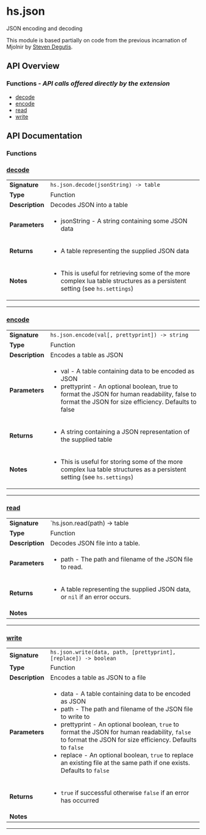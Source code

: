 # hs.json

JSON encoding and decoding

This module is based partially on code from the previous incarnation of Mjolnir by [Steven Degutis](https://github.com/sdegutis/).


## API Overview
### **Functions** - _API calls offered directly by the extension_
 * [decode](#decode)
 * [encode](#encode)
 * [read](#read)
 * [write](#write)


## API Documentation

### Functions


### [decode](#decode)

|                                             |                                                                                     |
| --------------------------------------------|-------------------------------------------------------------------------------------|
| **Signature**                               | `hs.json.decode(jsonString) -> table`                                                                    |
| **Type**                                    | Function                                                                     |
| **Description**                             | Decodes JSON into a table                                                                     |
| **Parameters**                              | <ul><li>jsonString - A string containing some JSON data</li></ul> |
| **Returns**                                 | <ul><li>A table representing the supplied JSON data</li></ul>          |
| **Notes**                                   | <ul><li>This is useful for retrieving some of the more complex lua table structures as a persistent setting (see `hs.settings`)</li></ul>                |

---

### [encode](#encode)

|                                             |                                                                                     |
| --------------------------------------------|-------------------------------------------------------------------------------------|
| **Signature**                               | `hs.json.encode(val[, prettyprint]) -> string`                                                                    |
| **Type**                                    | Function                                                                     |
| **Description**                             | Encodes a table as JSON                                                                     |
| **Parameters**                              | <ul><li>val - A table containing data to be encoded as JSON</li><li>prettyprint - An optional boolean, true to format the JSON for human readability, false to format the JSON for size efficiency. Defaults to false</li></ul> |
| **Returns**                                 | <ul><li>A string containing a JSON representation of the supplied table</li></ul>          |
| **Notes**                                   | <ul><li>This is useful for storing some of the more complex lua table structures as a persistent setting (see `hs.settings`)</li></ul>                |

---

### [read](#read)

|                                             |                                                                                     |
| --------------------------------------------|-------------------------------------------------------------------------------------|
| **Signature**                               | `hs.json.read(path) -> table | nil`                                                                    |
| **Type**                                    | Function                                                                     |
| **Description**                             | Decodes JSON file into a table.                                                                     |
| **Parameters**                              | <ul><li>path - The path and filename of the JSON file to read.</li></ul> |
| **Returns**                                 | <ul><li>A table representing the supplied JSON data, or `nil` if an error occurs.</li></ul>          |
| **Notes**                                   | <ul></ul>                |

---

### [write](#write)

|                                             |                                                                                     |
| --------------------------------------------|-------------------------------------------------------------------------------------|
| **Signature**                               | `hs.json.write(data, path, [prettyprint], [replace]) -> boolean`                                                                    |
| **Type**                                    | Function                                                                     |
| **Description**                             | Encodes a table as JSON to a file                                                                     |
| **Parameters**                              | <ul><li>data - A table containing data to be encoded as JSON</li><li>path - The path and filename of the JSON file to write to</li><li>prettyprint - An optional boolean, `true` to format the JSON for human readability, `false` to format the JSON for size efficiency. Defaults to `false`</li><li>replace - An optional boolean, `true` to replace an existing file at the same path if one exists. Defaults to `false`</li></ul> |
| **Returns**                                 | <ul><li>`true` if successful otherwise `false` if an error has occurred</li></ul>          |
| **Notes**                                   | <ul></ul>                |

---
